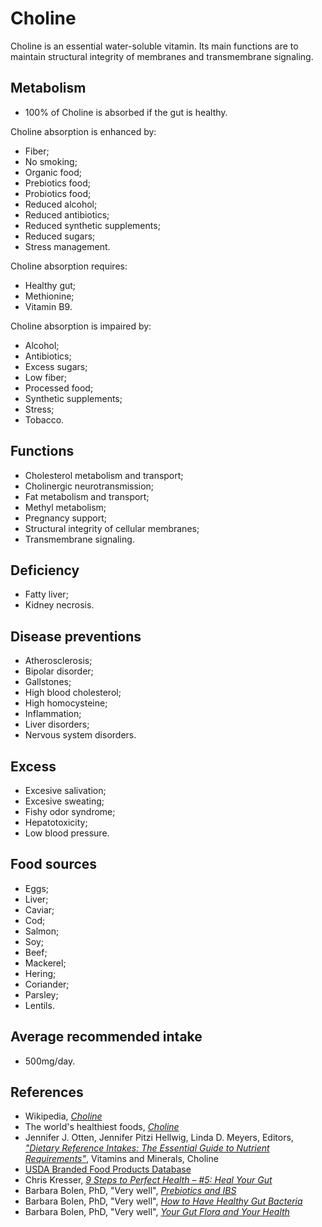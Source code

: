 # Choline
Choline is an essential water-soluble vitamin. Its main functions are to maintain structural integrity of membranes and transmembrane signaling.

## Metabolism
- 100% of Choline is absorbed if the gut is healthy.

Choline absorption is enhanced by:
- Fiber;
- No smoking;
- Organic food;
- Prebiotics food;
- Probiotics food;
- Reduced alcohol;
- Reduced antibiotics;
- Reduced synthetic supplements;
- Reduced sugars;
- Stress management.

Choline absorption requires:
- Healthy gut;
- Methionine;
- Vitamin B9.

Choline absorption is impaired by:
- Alcohol;
- Antibiotics;
- Excess sugars;
- Low fiber;
- Processed food;
- Synthetic supplements;
- Stress;
- Tobacco.

## Functions
- Cholesterol metabolism and transport;
- Cholinergic neurotransmission;
- Fat metabolism and transport;
- Methyl metabolism;
- Pregnancy support;
- Structural integrity of cellular membranes;
- Transmembrane signaling.

## Deficiency
- Fatty liver;
- Kidney necrosis.

## Disease preventions
- Atherosclerosis;
- Bipolar disorder;
- Gallstones;
- High blood cholesterol;
- High homocysteine;
- Inflammation;
- Liver disorders;
- Nervous system disorders.

## Excess
- Excesive salivation;
- Excesive sweating;
- Fishy odor syndrome;
- Hepatotoxicity;
- Low blood pressure.

## Food sources
- Eggs;
- Liver;
- Caviar;
- Cod;
- Salmon;
- Soy;
- Beef;
- Mackerel;
- Hering;
- Coriander;
- Parsley;
- Lentils.

## Average recommended intake
- 500mg/day.

## References
- Wikipedia, [_Choline_](https://en.wikipedia.org/wiki/Choline)
- The world's healthiest foods, [_Choline_](http://www.whfoods.com/genpage.php?tname=nutrient&dbid=50)
- Jennifer J. Otten, Jennifer Pitzi Hellwig, Linda D. Meyers, Editors, [_"Dietary Reference Intakes: The Essential Guide to Nutrient Requirements"_](https://www.amazon.com/Dietary-Reference-Intakes-Essential-Requirements/dp/0309157420), Vitamins and Minerals, Choline
- [USDA Branded Food Products Database](https://ndb.nal.usda.gov/ndb/nutrients/report/nutrientsfrm?max=1000&offset=0&totCount=0&nutrient1=421&nutrient2=&nutrient3=&subset=0&sort=c&measureby=g)
- Chris Kresser, [_9 Steps to Perfect Health – #5: Heal Your Gut_](https://chriskresser.com/9-steps-to-perfect-health-5-heal-your-gut/)
- Barbara Bolen, PhD, "Very well", [_Prebiotics and IBS_](https://www.verywell.com/prebiotics-and-ibs-1944748)
- Barbara Bolen, PhD, "Very well", [_How to Have Healthy Gut Bacteria_](https://www.verywell.com/how-to-have-healthy-gut-bacteria-1945326)
- Barbara Bolen, PhD, "Very well", [_Your Gut Flora and Your Health_](https://www.verywell.com/what-are-your-gut-flora-1944914)